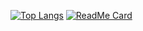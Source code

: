 [![Top Langs](https://github-readme-stats.vercel.app/api/top-langs/?username=yoganlava&theme=cobalt&hide=css,ruby)](https://github.com/anuraghazra/github-readme-stats) [![ReadMe Card](https://github-readme-stats.vercel.app/api/pin/?username=yoganlava&repo=fast-double-go&theme=cobalt)](https://github.com/yoganlava/fast-double-go)
